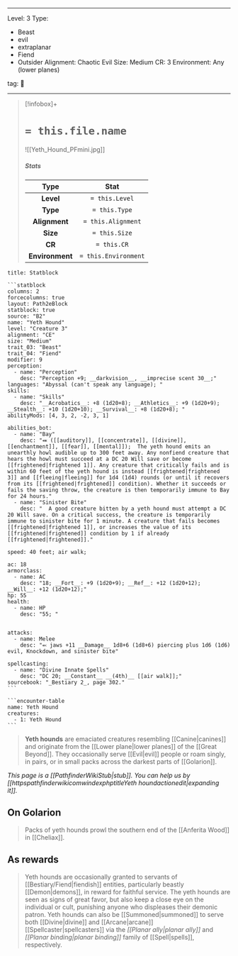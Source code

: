 
---


Level: 3
Type:
- Beast
- evil
- extraplanar
- Fiend
- Outsider
Alignment: Chaotic Evil
Size: Medium
CR: 3
Environment: Any (lower planes)


tag: 👹

---

> [!infobox]+
> #  `= this.file.name`
> ![[Yeth_Hound_PFmini.jpg]]
> ##### Stats
> Type | Stat |
> :---:|:---:|
> **Level** | `= this.Level` |
> **Type** | `= this.Type` |
> **Alignment** | `= this.Alignment` |
> **Size** | `= this.Size` |
> **CR** | `= this.CR` |
> **Environment** | `= this.Environment` |




````ad-info
title: Statblock

```statblock
columns: 2
forcecolumns: true
layout: Path2eBlock
statblock: true
source: "B2"
name: "Yeth Hound"
level: "Creature 3"
alignment: "CE"
size: "Medium"
trait_03: "Beast"
trait_04: "Fiend"
modifier: 9
perception:
  - name: "Perception"
    desc: "Perception +9; __darkvision__, __imprecise scent 30__;"
languages: "Abyssal (can't speak any language); "
skills:
  - name: "Skills"
    desc: "__Acrobatics__: +8 (1d20+8); __Athletics__: +9 (1d20+9); __Stealth__: +10 (1d20+10); __Survival__: +8 (1d20+8); "
abilityMods: [4, 3, 2, -2, 3, 1]

abilities_bot:
  - name: "Bay"
    desc: "⬽ ([[auditory]], [[concentrate]], [[divine]], [[enchantment]], [[fear]], [[mental]]);  The yeth hound emits an unearthly howl audible up to 300 feet away. Any nonfiend creature that hears the howl must succeed at a DC 20 Will save or become [[frightened|frightened 1]]. Any creature that critically fails and is within 60 feet of the yeth hound is instead [[frightened|frightened 3]] and [[fleeing|fleeing]] for 1d4 (1d4) rounds (or until it recovers from its [[frightened|frightened]] condition). Whether it succeeds or fails the saving throw, the creature is then temporarily immune to Bay for 24 hours."
  - name: "Sinister Bite"
    desc: "  A good creature bitten by a yeth hound must attempt a DC 20 Will save. On a critical success, the creature is temporarily immune to sinister bite for 1 minute. A creature that fails becomes [[frightened|frightened 1]], or increases the value of its [[frightened|frightened]] condition by 1 if already [[frightened|frightened]]."

speed: 40 feet; air walk;

ac: 18
armorclass:
  - name: AC
    desc: "18; __Fort__: +9 (1d20+9); __Ref__: +12 (1d20+12); __Will__: +12 (1d20+12);"
hp: 55
health:
  - name: HP
    desc: "55; "


attacks:
  - name: Melee
    desc: "⬻ jaws +11 __Damage__ 1d8+6 (1d8+6) piercing plus 1d6 (1d6) evil, Knockdown, and sinister bite"

spellcasting:
  - name: "Divine Innate Spells"
    desc: "DC 20; __Constant__ __(4th)__ [[air walk]];"
sourcebook: "_Bestiary 2_, page 302."
```

```encounter-table
name: Yeth Hound
creatures:
  - 1: Yeth Hound
```

````



> **Yeth hounds** are emaciated creatures resembling [[Canine|canines]] and originate from the [[Lower plane|lower planes]] of the [[Great Beyond]]. They occasionally serve [[Evil|evil]] people or roam singly, in pairs, or in small packs across the darkest parts of [[Golarion]].



*This page is a [[PathfinderWikiStub|stub]]. You can help us by [[httpspathfinderwikicomwindexphptitleYeth houndactionedit|expanding it]].*


## On Golarion

> Packs of yeth hounds prowl the southern end of the [[Anferita Wood]] in [[Cheliax]].


## As rewards

> Yeth hounds are occasionally granted to servants of [[Bestiary/Fiend|fiendish]] entities, particularly beastly [[Demon|demons]], in reward for faithful service. The yeth hounds are seen as signs of great favor, but also keep a close eye on the individual or cult, punishing anyone who displeases their demonic patron. Yeth hounds can also be [[Summoned|summoned]] to serve both [[Divine|divine]] and [[Arcane|arcane]] [[Spellcaster|spellcasters]] via the *[[Planar ally|planar ally]]* and *[[Planar binding|planar binding]]* family of [[Spell|spells]], respectively.









